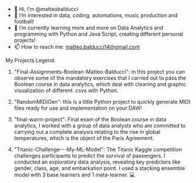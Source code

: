 - 👋 Hi, I’m @matteobalducci
- 👀 I’m interested in data, coding, automations, music production and football!
- 🌱 I’m currently learning more and more on Data Analytics and programming with Python and Java Script, creating different personal projects!
- 📫 How to reach me: matteo.balducci14@gmail.com


My Projects Legend:

1) "Final-Assignments-Boolean-Matteo-Balducci": in this project you can observe some of the mandatory exercises that I carried out to pass the Boolean course in data analytics, which deal with cleaning and graphic visualization of different .csvs with Python.
   
2) "RandomMIDIGen": this is a little Python project to quickly generate MIDI files ready for use and implementation on your DAW!
   
3) "final-warm-project": Final exam of the Boolean course in data analytics, I worked with a group of data analysts who are committed to carrying out a complete analysis relating to the rise in global temperatures, which is the object of the Paris Agreement.

4) "Titanic-Challenge---My-ML-Model": The Titanic Kaggle competition challenges participants to predict the survival of passengers. I conducted an exploratory data analysis, revealing key predictors like gender, class, age, and embarkation point. I used a stacking ensemble model with 3 base learners and 1 meta-learner. 💻
<!---
matteobalducci/matteobalducci is a ✨ special ✨ repository because its `README.md` (this file) appears on your GitHub profile.
You can click the Preview link to take a look at your changes.
--->
